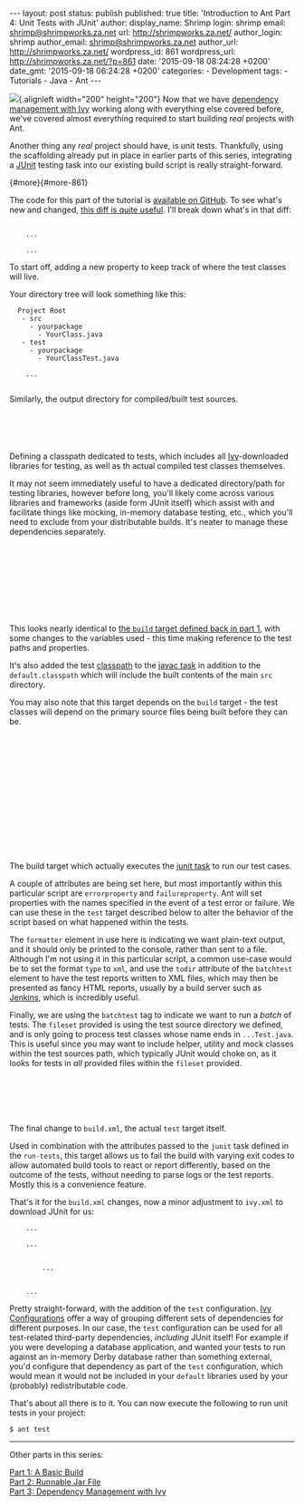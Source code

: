--- layout: post status: publish published: true title: 'Introduction to
Ant Part 4: Unit Tests with JUnit' author: display\_name: Shrimp login:
shrimp email: shrimp@shrimpworks.za.net url: http://shrimpworks.za.net/
author\_login: shrimp author\_email: shrimp@shrimpworks.za.net
author\_url: http://shrimpworks.za.net/ wordpress\_id: 861
wordpress\_url: http://shrimpworks.za.net/?p=861 date: '2015-09-18
08:24:28 +0200' date\_gmt: '2015-09-18 06:24:28 +0200' categories: -
Development tags: - Tutorials - Java - Ant ---

![](http://shrimpworks.za.net/wp-content/uploads/2015/09/102857-150x150.png){.alignleft
width="200" height="200"} Now that we have [dependency management with
Ivy](http://shrimpworks.za.net/2015/08/07/introduction-to-ant-part-3-dependency-management-with-ivy/)
working along with everything else covered before, we've covered almost
everything required to start building *real* projects with Ant.

Another thing any *real* project should have, is unit tests. Thankfully,
using the scaffolding already put in place in earlier parts of this
series, integrating a [JUnit](http://junit.org/) testing task into our
existing build script is really straight-forward.

[](){#more}[](){#more-861}

The code for this part of the tutorial is [available on
GitHub](https://github.com/shrimpza/ant-tutorial/tree/master/part04). To
see what's new and changed, [this diff is quite
useful](https://github.com/shrimpza/ant-tutorial/commit/e893782d64e1a93453d0e8fd1b331cf86e9c9eb9).
I'll break down what's in that diff:

``` {.prettyprint}
     
    ...
    
    ...
```

To start off, adding a new property to keep track of where the test
classes will live.

Your directory tree will look something like this:

      Project Root
       - src
         - yourpackage
           - YourClass.java
       - test
         - yourpackage
           - YourClassTest.java

``` {.prettyprint}
    ...
    
```

Similarly, the output directory for compiled/built test sources.

``` {.prettyprint}
    
        
        
    
```

Defining a classpath dedicated to tests, which includes all
[Ivy](https://ant.apache.org/ivy/)-downloaded libraries for testing, as
well as th actual compiled test classes themselves.

It may not seem immediately useful to have a dedicated directory/path
for testing libraries, however before long, you'll likely come across
various libraries and frameworks (aside form JUnit itself) which assist
with and facilitate things like mocking, in-memory database testing,
etc., which you'll need to exclude from your distributable builds. It's
neater to manage these dependencies separately.

``` {.prettyprint}
    
    
        

        
            
            
        
    
```

This looks nearly identical to [the `build` target defined back in part
1](http://shrimpworks.za.net/2015/07/07/introduction-to-ant-part-1-a-basic-build/),
with some changes to the variables used - this time making reference to
the test paths and properties.

It's also added the test
[classpath](https://ant.apache.org/manual/using.html#path) to the [javac
task](https://ant.apache.org/manual/Tasks/javac.html) in addition to the
`default.classpath` which will include the built contents of the main
`src` directory.

You may also note that this target depends on the `build` target - the
test classes will depend on the primary source files being built before
they can be.

``` {.prettyprint}
    
    
        
            
            

            
            
            
                
                    
                
            
        
    
```

The build target which actually executes the [junit
task](https://ant.apache.org/manual/Tasks/junit.html) to run our test
cases.

A couple of attributes are being set here, but most importantly within
this particular script are `errorproperty` and `failureproperty`. Ant
will set properties with the names specified in the event of a test
error or failure. We can use these in the `test` target described below
to alter the behavior of the script based on what happened within the
tests.

The `formatter` element in use here is indicating we want plain-text
output, and it should only be printed to the console, rather than sent
to a file. Although I'm not using it in this particular script, a common
use-case would be to set the format `type` to `xml`, and use the `todir`
attribute of the `batchtest` element to have the test reports written to
XML files, which may then be presented as fancy HTML reports, usually by
a build server such as [Jenkins](http://jenkins-ci.org/), which is
incredibly useful.

Finally, we are using the `batchtest` tag to indicate we want to run a
*batch* of tests. The `fileset` provided is using the test source
directory we defined, and is only going to process test classes whose
name ends in `...Test.java`. This is useful since you may want to
include helper, utility and mock classes within the test sources path,
which typically JUnit would choke on, as it looks for tests in *all*
provided files within the `fileset` provided.

``` {.prettyprint}
    
    
        
        
    
```

The final change to `build.xml`, the actual `test` target itself.

Used in combination with the attributes passed to the `junit` task
defined in the `run-tests`, this target allows us to fail the build with
varying exit codes to allow automated build tools to react or report
differently, based on the outcome of the tests, without needing to parse
logs or the test reports. Mostly this is a convenience feature.

That's it for the `build.xml` changes, now a minor adjustment to
`ivy.xml` to download JUnit for us:

``` {.prettyprint}
    ...
        
    ...
 
    
        ...
        
        
    ...
```

Pretty straight-forward, with the addition of the `test` configuration.
[Ivy
Configurations](https://ant.apache.org/ivy/history/latest-milestone/ivyfile/configurations.html)
offer a way of grouping different sets of dependencies for different
purposes. In our case, the `test` configuration can be used for all
test-related third-party dependencies, *including* JUnit itself! For
example if you were developing a database application, and wanted your
tests to run against an in-memory Derby database rather than something
external, you'd configure that dependency as part of the `test`
configuration, which would mean it would not be included in your
`default` libraries used by your (probably) redistributable code.

That's about all there is to it. You can now execute the following to
run unit tests in your project:

``` {.prettyprint}
$ ant test
```

------------------------------------------------------------------------

Other parts in this series:

[Part 1: A Basic
Build](http://shrimpworks.za.net/2015/07/07/introduction-to-ant-part-1-a-basic-build/)\
[Part 2: Runnable Jar
File](http://shrimpworks.za.net/2015/07/11/introduction-to-ant-part-2-runnable-jar-file/)\
[Part 3: Dependency Management with
Ivy](http://shrimpworks.za.net/2015/08/07/introduction-to-ant-part-3-dependency-management-with-ivy/)

